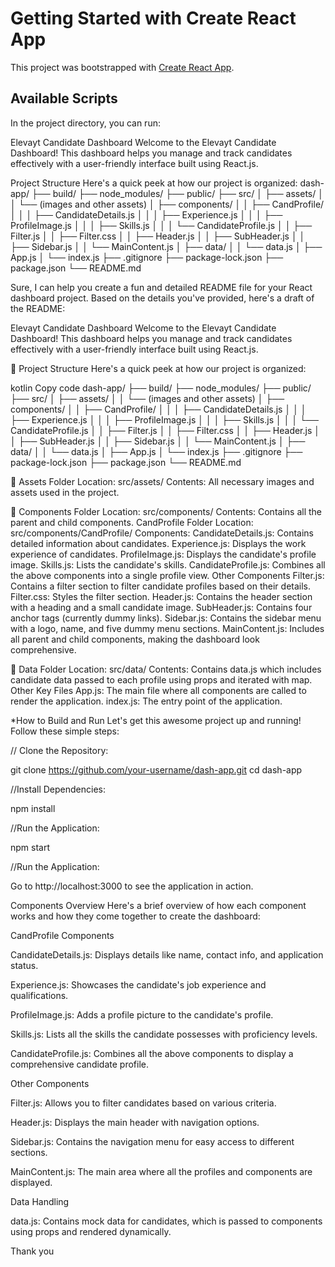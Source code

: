 # Getting Started with Create React App

This project was bootstrapped with [Create React App](https://github.com/facebook/create-react-app).

## Available Scripts

In the project directory, you can run:

Elevayt Candidate Dashboard
Welcome to the Elevayt Candidate Dashboard! This dashboard helps you manage and track candidates effectively with a user-friendly interface built using React.js.

Project Structure
Here's a quick peek at how our project is organized:
dash-app/
├── build/
├── node_modules/
├── public/
├── src/
│   ├── assets/
│   │   └── (images and other assets)
│   ├── components/
│   │   ├── CandProfile/
│   │   │   ├── CandidateDetails.js
│   │   │   ├── Experience.js
│   │   │   ├── ProfileImage.js
│   │   │   ├── Skills.js
│   │   │   └── CandidateProfile.js
│   │   ├── Filter.js
│   │   ├── Filter.css
│   │   ├── Header.js
│   │   ├── SubHeader.js
│   │   ├── Sidebar.js
│   │   └── MainContent.js
│   ├── data/
│   │   └── data.js
│   ├── App.js
│   └── index.js
├── .gitignore
├── package-lock.json
├── package.json
└── README.md


Sure, I can help you create a fun and detailed README file for your React dashboard project. Based on the details you've provided, here's a draft of the README:

Elevayt Candidate Dashboard
Welcome to the Elevayt Candidate Dashboard! This dashboard helps you manage and track candidates effectively with a user-friendly interface built using React.js.

📁 Project Structure
Here's a quick peek at how our project is organized:

kotlin
Copy code
dash-app/
├── build/
├── node_modules/
├── public/
├── src/
│   ├── assets/
│   │   └── (images and other assets)
│   ├── components/
│   │   ├── CandProfile/
│   │   │   ├── CandidateDetails.js
│   │   │   ├── Experience.js
│   │   │   ├── ProfileImage.js
│   │   │   ├── Skills.js
│   │   │   └── CandidateProfile.js
│   │   ├── Filter.js
│   │   ├── Filter.css
│   │   ├── Header.js
│   │   ├── SubHeader.js
│   │   ├── Sidebar.js
│   │   └── MainContent.js
│   ├── data/
│   │   └── data.js
│   ├── App.js
│   └── index.js
├── .gitignore
├── package-lock.json
├── package.json
└── README.md

📂 Assets Folder
Location: src/assets/
Contents: All necessary images and assets used in the project.

📂 Components Folder
Location: src/components/
Contents: Contains all the parent and child components.
CandProfile Folder
Location: src/components/CandProfile/
Components:
CandidateDetails.js: Contains detailed information about candidates.
Experience.js: Displays the work experience of candidates.
ProfileImage.js: Displays the candidate's profile image.
Skills.js: Lists the candidate's skills.
CandidateProfile.js: Combines all the above components into a single profile view.
Other Components
Filter.js: Contains a filter section to filter candidate profiles based on their details.
Filter.css: Styles the filter section.
Header.js: Contains the header section with a heading and a small candidate image.
SubHeader.js: Contains four anchor tags (currently dummy links).
Sidebar.js: Contains the sidebar menu with a logo, name, and five dummy menu sections.
MainContent.js: Includes all parent and child components, making the dashboard look comprehensive.

📂 Data Folder
Location: src/data/
Contents: Contains data.js which includes candidate data passed to each profile using props and iterated with map.
Other Key Files
App.js: The main file where all components are called to render the application.
index.js: The entry point of the application.

*How to Build and Run
Let's get this awesome project up and running! Follow these simple steps:

// Clone the Repository:

git clone https://github.com/your-username/dash-app.git
cd dash-app

//Install Dependencies:

npm install

//Run the Application:

npm start

//Run the Application:

Go to http://localhost:3000 to see the application in action.


Components Overview
Here's a brief overview of how each component works and how they come together to create the dashboard:

CandProfile Components


CandidateDetails.js: Displays details like name, contact info, and application status.

Experience.js: Showcases the candidate's job experience and qualifications.

ProfileImage.js: Adds a profile picture to the candidate's profile.

Skills.js: Lists all the skills the candidate possesses with proficiency levels.

CandidateProfile.js: Combines all the above components to display a comprehensive candidate profile.

Other Components


Filter.js: Allows you to filter candidates based on various criteria.

Header.js: Displays the main header with navigation options.

Sidebar.js: Contains the navigation menu for easy access to different sections.

MainContent.js: The main area where all the profiles and components are displayed.


Data Handling

data.js: Contains mock data for candidates, which is passed to components using props and rendered dynamically.

Thank you

